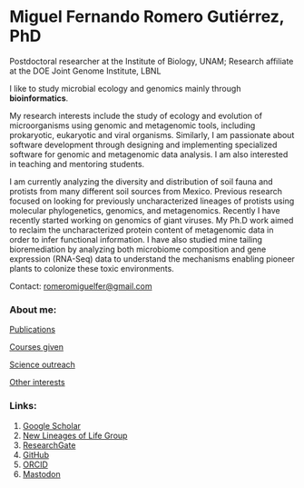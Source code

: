 
# Miguel Fernando Romero Gutiérrez, PhD

Postdoctoral researcher at the Institute of Biology, UNAM; Research affiliate at the DOE Joint Genome Institute, LBNL

I like to study microbial ecology and genomics mainly through **bioinformatics**.

My research interests include the study of ecology and evolution of microorganisms using genomic and metagenomic tools, including prokaryotic, eukaryotic and viral organisms. Similarly, I am passionate about software development through designing and implementing specialized software for genomic and metagenomic data analysis. I am also interested in teaching and mentoring students.

I am currently analyzing the diversity and distribution of soil fauna and protists from many different soil sources from Mexico. Previous research focused on looking for previously uncharacterized lineages of protists using molecular phylogenetics, genomics, and metagenomics. Recently I have recently started working on genomics of giant viruses. My Ph.D work aimed to reclaim the uncharacterized protein content of metagenomic data in order to infer functional information. I have also studied mine tailing bioremediation by analyzing both microbiome composition and gene expression (RNA-Seq) data to understand the mechanisms enabling pioneer plants to colonize these toxic environments.

Contact: romeromiguelfer@gmail.com

### About me:

[Publications](https://miferg.github.io/publications)

[Courses given](https://miferg.github.io/courses)

[Science outreach](https://miferg.github.io/outreach)

[Other interests](https://miferg.github.io/other)

### Links:

1. [Google Scholar](https://scholar.google.com/citations?user=c5VDRygAAAAJ&hl=en)
2. [New Lineages of Life Group](https://newlineages.com/)
3. [ResearchGate](https://www.researchgate.net/profile/Miguel-Romero-36)
4. [GitHub](https://github.com/miferg)
5. [ORCID](http://orcid.org/0000-0002-3799-717X)
6. [Mastodon](https://genomic.social/@miferg)
